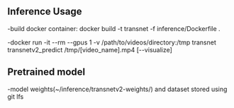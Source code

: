## Inference Usage

-build docker container: docker build -t transnet -f inference/Dockerfile .

-docker run -it --rm --gpus 1 -v /path/to/videos/directory:/tmp transnet transnetv2_predict /tmp/[video_name].mp4 [--visualize] 

## Pretrained model
-model weights(~/inference/transnetv2-weights/) and dataset stored using git lfs
